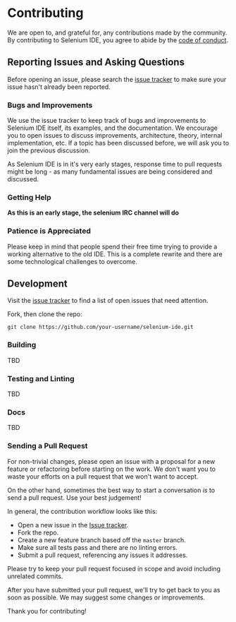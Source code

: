 # Contributing

We are open to, and grateful for, any contributions made by the community. By contributing to Selenium IDE, you agree to abide by the [code of conduct](https://github.com/SeleniumHQ/selenium-ide/blob/master/CODE_OF_CONDUCT.md).

## Reporting Issues and Asking Questions

Before opening an issue, please search the [issue tracker](https://github.com/SeleniumHQ/selenium-ide/issues) to make sure your issue hasn't already been reported.

### Bugs and Improvements

We use the issue tracker to keep track of bugs and improvements to Selenium IDE itself, its examples, and the documentation. We encourage you to open issues to discuss improvements, architecture, theory, internal implementation, etc. If a topic has been discussed before, we will ask you to join the previous discussion.

As Selenium IDE is in it's very early stages, response time to pull requests might be long - as many fundamental issues are being considered and discussed.

### Getting Help

**As this is an early stage, the selenium IRC channel will do**

### Patience is Appreciated

Please keep in mind that people spend their free time trying to provide a working alternative to the old IDE.
This is a complete rewrite and there are some technological challenges to overcome.

## Development

Visit the [issue tracker](https://github.com/SeleniumHQ/selenium-ide/issues) to find a list of open issues that need attention.

Fork, then clone the repo:

```
git clone https://github.com/your-username/selenium-ide.git
```

### Building
TBD

### Testing and Linting
TBD

### Docs

TBD

### Sending a Pull Request

For non-trivial changes, please open an issue with a proposal for a new feature or refactoring before starting on the work. We don't want you to waste your efforts on a pull request that we won't want to accept.

On the other hand, sometimes the best way to start a conversation *is* to send a pull request. Use your best judgement!

In general, the contribution workflow looks like this:

* Open a new issue in the [Issue tracker](https://github.com/SeleniumHQ/selenium-ide/issues).
* Fork the repo.
* Create a new feature branch based off the `master` branch.
* Make sure all tests pass and there are no linting errors.
* Submit a pull request, referencing any issues it addresses.

Please try to keep your pull request focused in scope and avoid including unrelated commits.

After you have submitted your pull request, we'll try to get back to you as soon as possible. We may suggest some changes or improvements.

Thank you for contributing!
